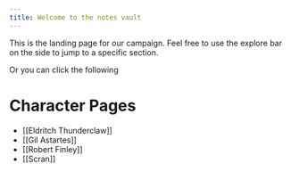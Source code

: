 ```yaml
---
title: Welcome to the notes vault
---
```


This is the landing page for our campaign. Feel free to use the explore bar on the side to jump to a specific section.

Or you can click the following


# Character Pages

- [[Eldritch Thunderclaw]]
- [[Gil Astartes]]
- [[Robert Finley]]
- [[Scran]]